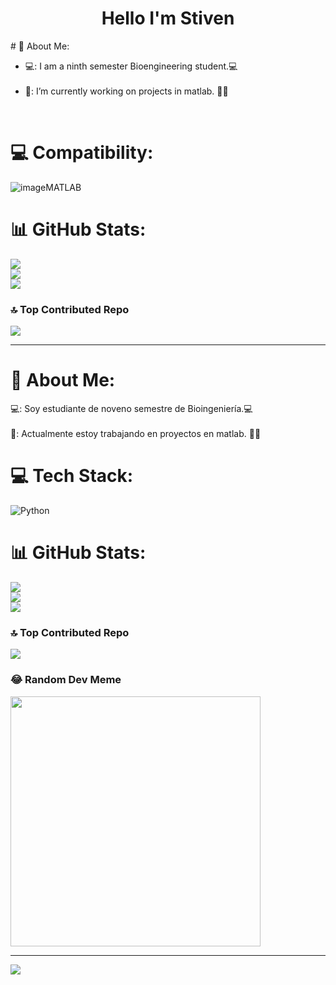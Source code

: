 <div align="center">
<h1 align="center">Hello I'm Stiven
</div>  
<img src=" ">
<br>
# 💫 About Me:

- 💻: I am a ninth semester Bioengineering student.💻<br><br>
- 🔭: I’m currently working on projects in matlab. 🧠🤖
<br>

# 💻 Compatibility:
![image](https://github.com/stiven4270/stiven4270/assets/165412316/1f61fefe-a005-4e47-9e34-0ea15eeeb2c6)MATLAB


# 📊 GitHub Stats:
![](https://github-readme-stats.vercel.app/api?username=stiven4270&theme=dark&hide_border=true&include_all_commits=false&count_private=false)<br/>
![](https://github-readme-streak-stats.herokuapp.com/?user=stiven4270&theme=dark&hide_border=true)<br/>
![](https://github-readme-stats.vercel.app/api/top-langs/?username=stiven4270&theme=dark&hide_border=true&include_all_commits=false&count_private=false&layout=compact)

### 🔝 Top Contributed Repo
![](https://github-contributor-stats.vercel.app/api?username=stiven4270&limit=5&theme=dark&combine_all_yearly_contributions=true)

---
# 💫 About Me:
💻: Soy estudiante de noveno semestre de Bioingeniería.💻<br><br>🔭: Actualmente estoy trabajando en proyectos en matlab. 🧠🤖


# 💻 Tech Stack:
![Python](https://img.shields.io/badge/python-3670A0?style=for-the-badge&logo=python&logoColor=ffdd54)
# 📊 GitHub Stats:
![](https://github-readme-stats.vercel.app/api?username=stiven4270&theme=onedark&hide_border=false&include_all_commits=false&count_private=false)<br/>
![](https://github-readme-streak-stats.herokuapp.com/?user=stiven4270&theme=onedark&hide_border=false)<br/>
![](https://github-readme-stats.vercel.app/api/top-langs/?username=stiven4270&theme=onedark&hide_border=false&include_all_commits=false&count_private=false&layout=compact)

### 🔝 Top Contributed Repo
![](https://github-contributor-stats.vercel.app/api?username=stiven4270&limit=5&theme=dark&combine_all_yearly_contributions=true)

### 😂 Random Dev Meme
<img src='https://randommeme-five.vercel.app/' style="height: 400px;"/>

---
[![](https://visitcount.itsvg.in/api?id=stiven4270&icon=0&color=1)](https://visitcount.itsvg.in)

<!-- Proudly created with GPRM ( https://gprm.itsvg.in ) -->
